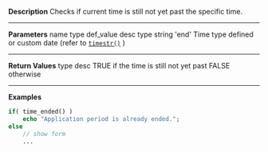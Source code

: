 **Description**
Checks if current time is still not yet past the specific time.

--------
**Parameters**
name	type	def_value	desc
type	string	'end'	Time type defined or custom date (refer to [`timestr()`](#timestr) )

--------
**Return Values**
type	desc
TRUE	if the time is still not yet past
FALSE	otherwise

--------
**Examples**

```php
if( time_ended() )
	echo "Application period is already ended.";
else
	// show form
	...
```